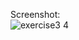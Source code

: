 Screenshot:<br/>
![exercise3 4](https://github.com/ABangoura/python/assets/37922311/2f2dfd1f-1408-47e0-8da1-214e00f51fee)
